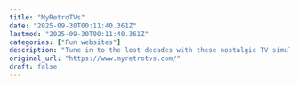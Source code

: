 ```yaml
---
title: "MyRetroTVs"
date: "2025-09-30T00:11:40.361Z"
lastmod: "2025-09-30T00:11:40.361Z"
categories: ["Fun websites"]
description: "Tune in to the lost decades with these nostalgic TV simulators."
original_url: "https://www.myretrotvs.com/"
draft: false
---
```

